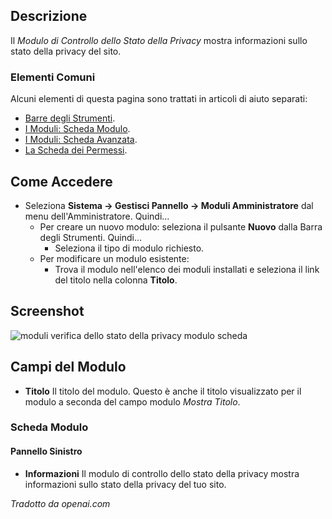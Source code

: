 <!-- Filename: Help4.x:Admin_Modules:_Privacy_Status_Check / Display title: Moduli: Verifica dello Stato della Privacy -->

## Descrizione

Il *Modulo di Controllo dello Stato della Privacy* mostra informazioni sullo stato della privacy del sito.

### Elementi Comuni

Alcuni elementi di questa pagina sono trattati in articoli di aiuto separati:

* [Barre degli Strumenti](jdocmanual?article=help/common-elements/toolbars).
* [I Moduli: Scheda Modulo](jdocmanual?article=help/modules/modules-module-tab).
* [I Moduli: Scheda Avanzata](jdocmanual?article=help/modules/modules-advanced-tab).
* [La Scheda dei Permessi](jdocmanual?article=help/common-elements/edit-permissions).

## Come Accedere

- Seleziona **Sistema → Gestisci Pannello → Moduli Amministratore** dal
  menu dell'Amministratore. Quindi...
  - Per creare un nuovo modulo: seleziona il pulsante **Nuovo** dalla Barra degli Strumenti. Quindi...
    - Seleziona il tipo di modulo richiesto.
  - Per modificare un modulo esistente:
    - Trova il modulo nell'elenco dei moduli installati e seleziona il
      link del titolo nella colonna **Titolo**.

## Screenshot

![moduli verifica dello stato della privacy modulo scheda](../../../it/images/modules-admin/modules-privacy-status-check-module-tab.png)


## Campi del Modulo

- **Titolo** Il titolo del modulo. Questo è anche il titolo visualizzato
  per il modulo a seconda del campo modulo *Mostra Titolo*.

### Scheda Modulo

#### Pannello Sinistro

- **Informazioni** Il modulo di controllo dello stato della privacy mostra informazioni
  sullo stato della privacy del tuo sito.

*Tradotto da openai.com*

